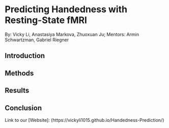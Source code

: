 <h1>Predicting Handedness with Resting-State fMRI</h1>
  
By: Vicky Li, Anastasiya Markova, Zhuoxuan Ju; Mentors: Armin Schwartzman, Gabriel Riegner


## Introduction

## Methods

## Results 

## Conclusion


<p class="only-in-readme">
Link to our [Website]: (https://vickyli1015.github.io/Handedness-Prediction/)
</p>


